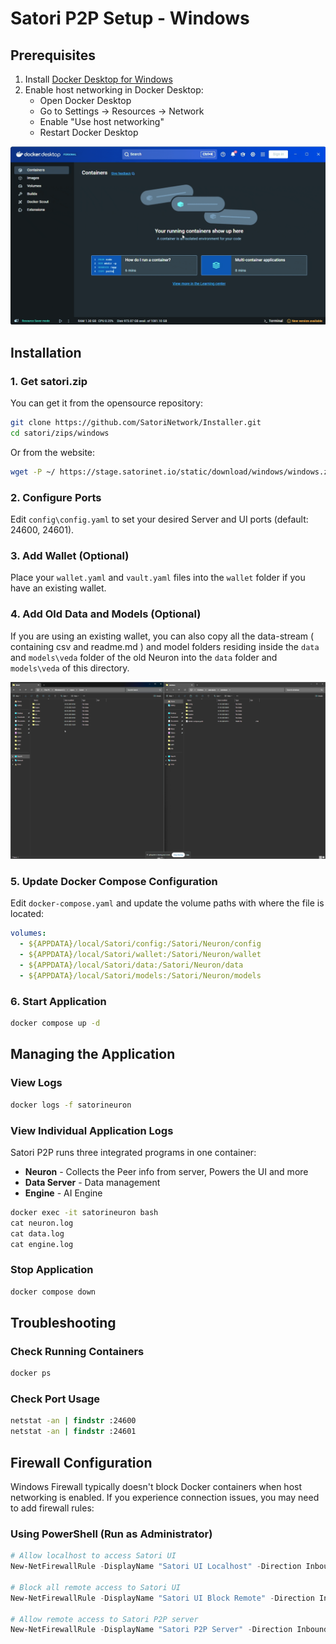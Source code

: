 # Satori P2P Setup - Windows

## Prerequisites

1. Install [Docker Desktop for Windows](https://docs.docker.com/desktop/setup/install/windows-install/)
2. Enable host networking in Docker Desktop:
   - Open Docker Desktop
   - Go to Settings → Resources → Network
   - Enable "Use host networking"
   - Restart Docker Desktop

![Enable host networking](materials/host-networking.gif)


## Installation

### 1. Get satori.zip
You can get it from the opensource repository:
```bash
git clone https://github.com/SatoriNetwork/Installer.git
cd satori/zips/windows
```

Or from the website:
```bash
wget -P ~/ https://stage.satorinet.io/static/download/windows/windows.zip
```

### 2. Configure Ports
Edit `config\config.yaml` to set your desired Server and UI ports (default: 24600, 24601).

### 3. Add Wallet (Optional)
Place your `wallet.yaml` and `vault.yaml` files into the `wallet` folder if you have an existing wallet.

### 4. Add Old Data and Models (Optional)
If you are using an existing wallet, you can also copy all the data-stream ( containing csv and readme.md ) and model folders  residing inside the `data` and `models\veda`  folder of the old Neuron into the `data` folder and `models\veda` of this directory.

![Transfer data](materials/data.gif)

### 5. Update Docker Compose Configuration
Edit `docker-compose.yaml` and update the volume paths with where the file is located:
```yaml
volumes:
  - ${APPDATA}/local/Satori/config:/Satori/Neuron/config
  - ${APPDATA}/local/Satori/wallet:/Satori/Neuron/wallet
  - ${APPDATA}/local/Satori/data:/Satori/Neuron/data
  - ${APPDATA}/local/Satori/models:/Satori/Neuron/models
```

### 6. Start Application
```cmd
docker compose up -d
```

## Managing the Application

### View Logs
```cmd
docker logs -f satorineuron
```

### View Individual Application Logs

Satori P2P runs three integrated programs in one container:
- **Neuron** - Collects the Peer info from server, Powers the UI and more
- **Data Server** - Data management
- **Engine** - AI Engine

```cmd
docker exec -it satorineuron bash
cat neuron.log
cat data.log
cat engine.log
```

### Stop Application
```cmd
docker compose down
```

## Troubleshooting

### Check Running Containers
```cmd
docker ps
```

### Check Port Usage
```cmd
netstat -an | findstr :24600
netstat -an | findstr :24601
```

## Firewall Configuration

Windows Firewall typically doesn't block Docker containers when host networking is enabled. If you experience connection issues, you may need to add firewall rules:

### Using PowerShell (Run as Administrator)
```powershell
# Allow localhost to access Satori UI
New-NetFirewallRule -DisplayName "Satori UI Localhost" -Direction Inbound -Protocol TCP -LocalPort 24601 -RemoteAddress 127.0.0.1 -Action Allow

# Block all remote access to Satori UI
New-NetFirewallRule -DisplayName "Satori UI Block Remote" -Direction Inbound -Protocol TCP -LocalPort 24601 -RemoteAddress Any -Action Block

# Allow remote access to Satori P2P server
New-NetFirewallRule -DisplayName "Satori P2P Server" -Direction Inbound -Protocol TCP -LocalPort 24600 -Action Allow
```

